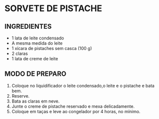# SORVETE DE PISTACHE 

## INGREDIENTES

- 1 lata de leite condensado
- A mesma medida do leite
- 1 xícara de pistaches sem casca (100 g)
- 2 claras
- 1 lata de creme de leite

## MODO DE PREPARO

1. Coloque no liquidificador o leite condensado,o leite e o pistache e bata bem.
2. Reserve.
3. Bata as claras em neve.
4. Junte o creme de pistache reservado e mexa delicadamente.
5. Coloque em taças e leve ao congelador por 4 horas, no mínimo.